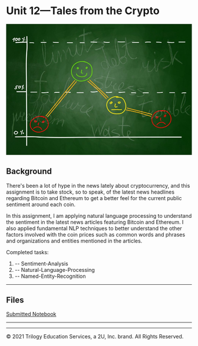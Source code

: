 # Unit 12—Tales from the Crypto

![Stock Sentiment](Images/sentimental.jpeg)

## Background

There's been a lot of hype in the news lately about cryptocurrency, and this assignment is to take stock, so to speak, of the latest news headlines regarding Bitcoin and Ethereum to get a better feel for the current public sentiment around each coin.

In this assignment, I am applying natural language processing to understand the sentiment in the latest news articles featuring Bitcoin and Ethereum. I also applied fundamental NLP techniques to better understand the other factors involved with the coin prices such as common words and phrases and organizations and entities mentioned in the articles.

Completed tasks:

1. -- Sentiment-Analysis
2. -- Natural-Language-Processing
3. -- Named-Entity-Recognition

---

## Files

[Submitted Notebook](Starter_Code/crypto_sentiment.ipynb)

---

---

© 2021 Trilogy Education Services, a 2U, Inc. brand. All Rights Reserved.
